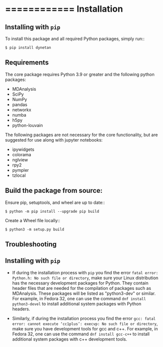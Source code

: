 ============
Installation
============

Installing with `pip`
---------------------

To install this package and all required Python packages, simply run::

    $ pip install dynetan

Requirements
------------

The core package requires Python 3.9 or greater and the following python packages:

- MDAnalysis
- SciPy
- NumPy
- pandas
- networkx
- numba
- h5py
- python-louvain

The following packages are not necessary for the core functionality, but are
suggested for use along with jupyter notebooks:

- ipywidgets
- colorama
- nglview
- rpy2
- pympler
- tzlocal

Build the package from source:
-------------------------------

Ensure pip, setuptools, and wheel are up to date::

    $ python -m pip install --upgrade pip build

Create a Wheel file locally::

    $ python3 -m setup.py build

Troubleshooting
---------------

Installing with `pip`
---------------------

- If during the installation process with `pip` you find the error
`fatal error: Python.h: No such file or directory`, make sure your Linux
distribution has the necessary development packages for Python. They contain
header files that are needed for the compilation of packages such as MDAnalysis.
These packages will be listed as "python3-dev" or similar. For example, in
Fedora 32, one can use the command `dnf install python3-devel` to install
additional system packages with Python headers.

- Similarly, if during the installation process you find the error
`gcc: fatal error: cannot execute ‘cc1plus’: execvp: No such file or directory`,
make sure you have development tools for gcc and c++. For example, in Fedora 32,
one can use the command `dnf install gcc-c++` to install additional system
packages with c++ development tools.
